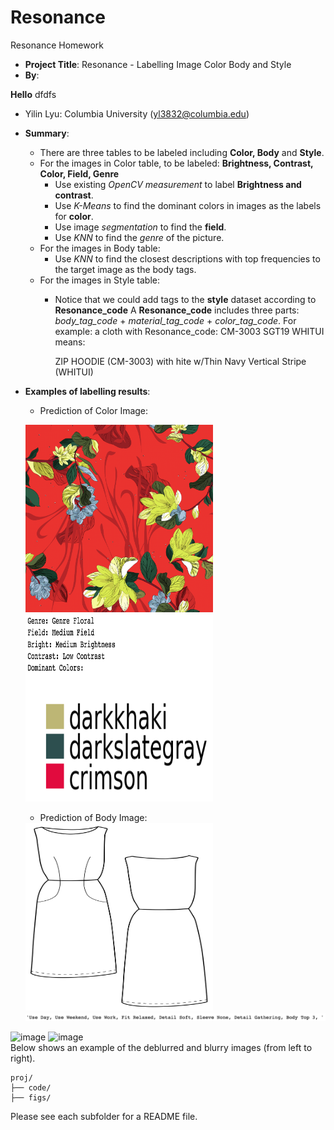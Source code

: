 # Resonance

Resonance Homework 

+ **Project Title**: Resonance - Labelling Image Color Body and Style  
+ **By**: 

**Hello** dfdfs
  + Yilin Lyu: Columbia University (yl3832@columbia.edu)
+ **Summary**:  
  + There are three tables to be labeled including **Color, Body** and **Style**. 
  + For the images in Color table, to be labeled: **Brightness, Contrast, Color, Field, Genre**
  	+ Use existing *OpenCV measurement* to label **Brightness and contrast**.
  	+ Use *K-Means* to find the dominant colors in images as the labels for **color**.
  	+ Use image *segmentation* to find the **field**.
  	+ Use *KNN* to find the *genre* of the picture. 
  + For the images in Body table: 
  	+ Use *KNN* to find the closest descriptions with top frequencies to the target image as the body tags.
  + For the images in Style table:
  	+ Notice that we could add tags to the **style** dataset according to **Resonance_code**
    A **Resonance_code** includes three parts: *body_tag_code* + *material_tag_code* + *color_tag_code*.
    For example: a cloth with Resonance_code: CM-3003 SGT19 WHITUI means:
      
      ZIP HOODIE (CM-3003) with hite w/Thin Navy Vertical Stripe (WHITUI)




+ **Examples of labelling results**:  
  + Prediction of Color Image: 

  <img src = './figs/test_4.png'  width="300" height="300">   <img src = './figs/predictions_of_test_4.png' width="300" height="300">
 	 
  + Prediction of Body Image: 

  <img src = './figs/test4.png'  width="300" height="300">
  <img src = './figs/predictions_of_test4.png'>





![image](./figs/2.png)
![image](./figs/9.png)   
        Below shows an example of the deblurred and blurry images (from left to right).   
 

```
proj/
├── code/ 
├── figs/  
```

Please see each subfolder for a README file.